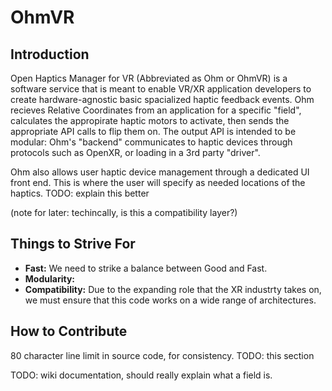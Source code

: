 # OhmVR
## Introduction
Open Haptics Manager for VR (Abbreviated as Ohm or OhmVR) is a software service that is meant to enable VR/XR application developers to create hardware-agnostic basic spacialized haptic feedback events. Ohm recieves Relative Coordinates from an application for a specific "field", calculates the appropirate haptic motors to activate, then sends the appropriate API calls to flip them on. The output API is intended to be modular: Ohm's "backend" communicates to haptic devices through protocols such as OpenXR, or loading in a 3rd party "driver". 

Ohm also allows user haptic device management through a dedicated UI front end. This is where the user will specify as needed locations of the haptics. TODO: explain this better

(note for later: techincally, is this a compatibility layer?)
## Things to Strive For
 - **Fast:** We need to strike a balance between Good and Fast. 
 - **Modularity:**
 - **Compatibility:** Due to the expanding role that the XR industrty takes on, we must ensure that this code works on a wide range of architectures. 

## How to Contribute
80 character line limit in source code, for consistency. 
TODO: this section

TODO: wiki documentation, should really explain what a field is.